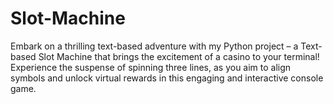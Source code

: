 # Slot-Machine

Embark on a thrilling text-based adventure with my Python project – a Text-based Slot Machine that brings the excitement of a casino to your terminal! Experience the suspense of spinning three lines, as you aim to align symbols and unlock virtual rewards in this engaging and interactive console game.
